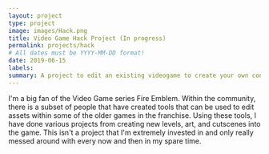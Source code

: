 ```yaml
---
layout: project
type: project
image: images/Hack.png
title: Video Game Hack Project (In progress)
permalink: projects/hack
# All dates must be YYYY-MM-DD format!
date: 2019-06-15
labels:
summary: A project to edit an existing videogame to create your own content
---
```


I'm a big fan of the Video Game series Fire Emblem. Within the community, there is a subset of people that have created tools that can be used to edit assets within some of the older games in the franchise. Using these tools, I have done various projects from creating new levels, art, and cutscenes into the game. This isn't a project that I'm extremely invested in and only really messed around with every now and then in my spare time. 
